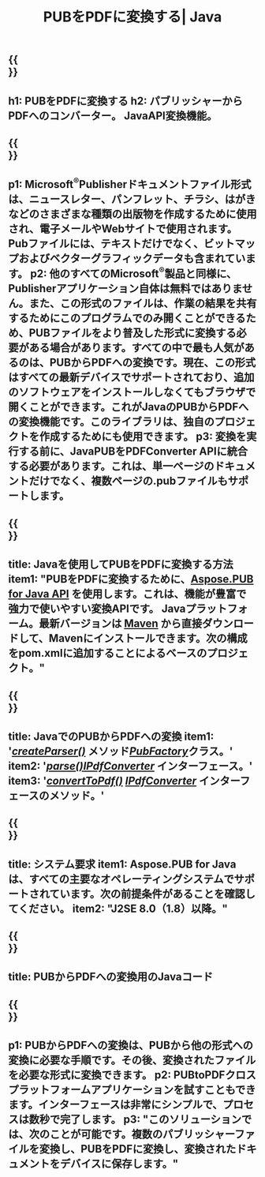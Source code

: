 ﻿---
translation: true
template: /_templates/conversion-child-java.md
title: PUBをPDFに変換する| Java
description: Windows、Linux、MacOSXでJavaAPIを使用してPUBをPDFに変換します。独自のソリューションに簡単に統合できるパブリッシャー変換機能。
url: /java/conversion/pub-to-pdf/
metakeywords: pubからpdfjava、pubからpdf java、java pubからpdf、publisherからpdfjavaへの変換
family: pub
platformtag: java
feature: conversion
---

{{<section banner>}}
---
h1: PUBをPDFに変換する
h2: パブリッシャーからPDFへのコンバーター。 JavaAPI変換機能。
---

{{<section overview>}}
---
p1: Microsoft<sup>®</sup>Publisherドキュメントファイル形式は、ニュースレター、パンフレット、チラシ、はがきなどのさまざまな種類の出版物を作成するために使用され、電子メールやWebサイトで使用されます。 Pubファイルには、テキストだけでなく、ビットマップおよびベクターグラフィックデータも含まれています。
p2: 他のすべてのMicrosoft<sup>®</sup>製品と同様に、Publisherアプリケーション自体は無料ではありません。また、この形式のファイルは、作業の結果を共有するためにこのプログラムでのみ開くことができるため、PUBファイルをより普及した形式に変換する必要がある場合があります。すべての中で最も人気があるのは、PUBからPDFへの変換です。現在、この形式はすべての最新デバイスでサポートされており、追加のソフトウェアをインストールしなくてもブラウザで開くことができます。これがJavaのPUBからPDFへの変換機能です。このライブラリは、独自のプロジェクトを作成するためにも使用できます。
p3: 変換を実行する前に、JavaPUBをPDFConverter APIに統合する必要があります。これは、単一ページのドキュメントだけでなく、複数ページの.pubファイルもサポートします。
---

{{<section widget>}}
---
title: Javaを使用してPUBをPDFに変換する方法
item1: "PUBをPDFに変換するために、[Aspose.PUB for Java API](https://products.aspose.com/pub/java/) を使用します。これは、機能が豊富で強力で使いやすい変換APIです。 Javaプラットフォーム。最新バージョンは [Maven](https://repository.aspose.com/pub/) から直接ダウンロードして、Mavenにインストールできます。次の構成をpom.xmlに追加することによるベースのプロジェクト。"
---

{{<section feature1>}}
---
title: JavaでのPUBからPDFへの変換
item1: '[*createParser()*](https://reference.aspose.com/pub/java/com.aspose.pub/PubFactory#createParser-java.lang.String-) メソッド[*PubFactory*](https://reference.aspose.com/pub/java/com.aspose.pub/PubFactory)クラス。'
item2: '[*parse()*](https://reference.aspose.com/pub/java/com.aspose.pub/IPubParser#parse--)[*IPdfConverter*](https://reference.aspose.com/pub/java/com.aspose.pub/IPubParser) インターフェース。'
item3: '[*convertToPdf()*](https://reference.aspose.com/pub/java/com.aspose.pub/IPdfConverter#convertToPdf-com.aspose.pub.Document-java.lang.String-) [*IPdfConverter*](https://reference.aspose.com/pub/java/com.aspose.pub/IPdfConverter) インターフェースのメソッド。'
---

{{<section feature2>}}
---
title: システム要求
item1: Aspose.PUB for Javaは、すべての主要なオペレーティングシステムでサポートされています。次の前提条件があることを確認してください。
item2: "J2SE 8.0（1.8）以降。"
---

{{<section codeexample>}}
---
title: PUBからPDFへの変換用のJavaコード
---

{{<section summary>}}
---
p1: PUBからPDFへの変換は、PUBから他の形式への変換に必要な手順です。その後、変換されたファイルを必要な形式に変換できます。
p2: PUBtoPDFクロスプラットフォームアプリケーションを試すこともできます。インターフェースは非常にシンプルで、プロセスは数秒で完了します。
p3: "このソリューションでは、次のことが可能です。複数のパブリッシャーファイルを変換し、PUBをPDFに変換し、変換されたドキュメントをデバイスに保存します。"
---